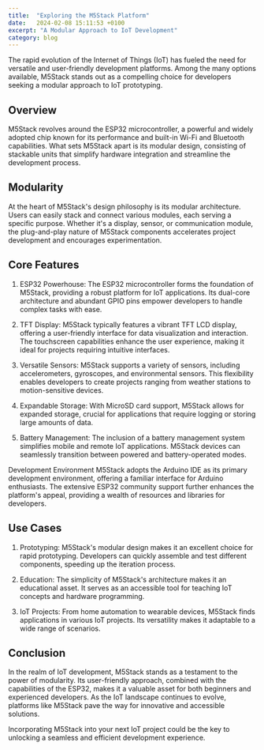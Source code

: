 ```yaml
---
title:  "Exploring the M5Stack Platform"
date:   2024-02-08 15:11:53 +0100
excerpt: "A Modular Approach to IoT Development"
category: blog
---
```


The rapid evolution of the Internet of Things (IoT) has fueled the need for versatile and user-friendly development platforms. Among the many options available, M5Stack stands out as a compelling choice for developers seeking a modular approach to IoT prototyping.

## Overview

M5Stack revolves around the ESP32 microcontroller, a powerful and widely adopted chip known for its performance and built-in Wi-Fi and Bluetooth capabilities. What sets M5Stack apart is its modular design, consisting of stackable units that simplify hardware integration and streamline the development process.

## Modularity

At the heart of M5Stack's design philosophy is its modular architecture. Users can easily stack and connect various modules, each serving a specific purpose. Whether it's a display, sensor, or communication module, the plug-and-play nature of M5Stack components accelerates project development and encourages experimentation.

## Core Features

1. ESP32 Powerhouse:
The ESP32 microcontroller forms the foundation of M5Stack, providing a robust platform for IoT applications. Its dual-core architecture and abundant GPIO pins empower developers to handle complex tasks with ease.

2. TFT Display:
M5Stack typically features a vibrant TFT LCD display, offering a user-friendly interface for data visualization and interaction. The touchscreen capabilities enhance the user experience, making it ideal for projects requiring intuitive interfaces.

3. Versatile Sensors:
M5Stack supports a variety of sensors, including accelerometers, gyroscopes, and environmental sensors. This flexibility enables developers to create projects ranging from weather stations to motion-sensitive devices.

4. Expandable Storage:
With MicroSD card support, M5Stack allows for expanded storage, crucial for applications that require logging or storing large amounts of data.

5. Battery Management:
The inclusion of a battery management system simplifies mobile and remote IoT applications. M5Stack devices can seamlessly transition between powered and battery-operated modes.

Development Environment
M5Stack adopts the Arduino IDE as its primary development environment, offering a familiar interface for Arduino enthusiasts. The extensive ESP32 community support further enhances the platform's appeal, providing a wealth of resources and libraries for developers.

## Use Cases

1. Prototyping:
M5Stack's modular design makes it an excellent choice for rapid prototyping. Developers can quickly assemble and test different components, speeding up the iteration process.

2. Education:
The simplicity of M5Stack's architecture makes it an educational asset. It serves as an accessible tool for teaching IoT concepts and hardware programming.

3. IoT Projects:
From home automation to wearable devices, M5Stack finds applications in various IoT projects. Its versatility makes it adaptable to a wide range of scenarios.

## Conclusion

In the realm of IoT development, M5Stack stands as a testament to the power of modularity. Its user-friendly approach, combined with the capabilities of the ESP32, makes it a valuable asset for both beginners and experienced developers. As the IoT landscape continues to evolve, platforms like M5Stack pave the way for innovative and accessible solutions.

Incorporating M5Stack into your next IoT project could be the key to unlocking a seamless and efficient development experience.
